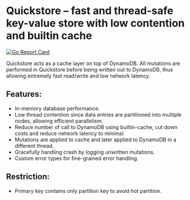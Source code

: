 # Quickstore – fast and thread-safe key-value store with low contention and builtin cache
[![Go Report Card](https://goreportcard.com/badge/github.com/erathorus/quickstore)](https://goreportcard.com/report/github.com/erathorus/quickstore)

Quickstore acts as a cache layer on top of DynamoDB. All mutations are performed in Quickstore before being written
 out to DynamoDB, thus allowing extremely fast read/write and low network latency.

## Features:
 - In-memory database performance.
 - Low thread contention since data entries are partitioned into multiple nodes, allowing efficient parallelism.
 - Reduce number of call to DynamoDB using builtin-cache, cut down costs and reduce network latency to minimal.
 - Mutations are applied to cache and later applied to DynamoDB in a different thread.
 - Gracefully handling crash by logging unwritten mutations.
 - Custom error types for fine-grained error handling.

## Restriction:
 - Primary key contains only partition key to avoid hot partition.
